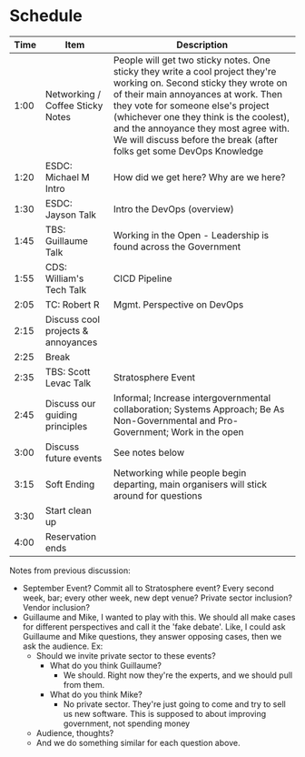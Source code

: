 # Schedule

|Time|Item|Description|
|---|---|---|
|1:00|Networking / Coffee Sticky Notes|People will get two sticky notes. One sticky they write a cool project they're working on. Second sticky they wrote on of their main annoyances at work. Then they vote for someone else's project (whichever one they think is the coolest), and the annoyance they most agree with. We will discuss before the break (after folks get some DevOps Knowledge|
|1:20|ESDC: Michael M Intro|How did we get here? Why are we here?|
|1:30|ESDC: Jayson Talk |Intro the DevOps (overview)|
|1:45|TBS: Guillaume Talk |Working in the Open - Leadership is found across the Government|
|1:55|CDS: William's Tech Talk|CICD Pipeline|
|2:05|TC: Robert R|Mgmt. Perspective on DevOps |
|2:15|Discuss cool projects & annoyances ||
|2:25|Break||
|2:35|TBS: Scott Levac Talk|Stratosphere Event |
|2:45|Discuss our guiding principles|Informal; Increase intergovernmental collaboration; Systems Approach; Be As Non-Governmental and Pro-Government; Work in the open|
|3:00|Discuss future events|See notes below|
|3:15|Soft Ending|Networking while people begin departing, main organisers will stick around for questions|
|3:30|Start clean up||
|4:00|Reservation ends ||

Notes from previous discussion:

* September Event? Commit all to Stratosphere event? Every second week, bar; every other week, new dept venue? Private sector inclusion? Vendor inclusion?
* Guillaume and Mike, I wanted to play with this. We should all make cases for different perspectives and call it the 'fake debate'. Like, I could ask Guillaume and Mike questions, they answer opposing cases, then we ask the audience. Ex:
  * Should we invite private sector to these events?
    * What do you think Guillaume?
      * We should. Right now they're the experts, and we should pull from them.
    * What do you think Mike?
      * No private sector. They're just going to come and try to sell us new software. This is supposed to about improving government, not spending money
  * Audience, thoughts?
  * And we do something similar for each question above.
